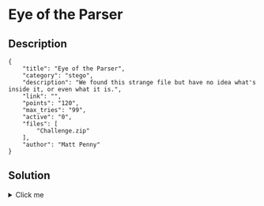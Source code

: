 # Eye of the Parser

## Description

```
{
    "title": "Eye of the Parser",
    "category": "stego",
    "description": "We found this strange file but have no idea what's inside it, or even what it is.",
    "link": "",
    "points": "120",
    "max_tries": "99",
    "active": "0",
    "files": [
        "Challenge.zip"
    ],
    "author": "Matt Penny"
}
```

## Solution

<details><summary>Click me</summary>1) Challenge.zip has a file in it called `secret.txt`. Write the value in this file down for later
   (16 byte hex value encoded in ASCII)
2) Challenge.zip has a GIF appended to it. Retrieve it using dd, a hex editor, or some other tool
3) The GIF from (2) has a text comment in it (16 byte hex value encoded in ASCII). Write this value
   down for later
4) The GIF from (2) is also valid HTML. Open it in a browser and save the JPEG that is displayed
5) Note the comment in the JPEG from (4). It is telling you to encrypt the file. Encrypt it using
   aes-128-cbc. The key is the value from (1) and the IV is the value from (4) (they are both exactly
   128 bits in length! -- one AES block). I.e.,
   `openssl aes-128-cbc -K 746869735f69736e745f615f666c6167 -iv 1ecd05afd2f241cf3ce9fe2d005f46d8 -in JPG -out PNG`
6) The result of the encryption in (5) is a PNG containing the key


flag{g3t_4head3r}

---

The comment in the JPEG instructing you to encrypt it coupled with the fact that "secret.txt" and the
GIF comment are both 128 bits/16 bytes long are intended as a hint to use 128-bit AES. The key actually
decodes to "this_isnt_a_flag" but I kept it in hex to help draw out the pacing of the puzzle and (hopefully)
allow the challenger to more easily recognize the IV in the GIF comment and that it is a significant value.
</details>